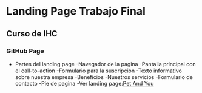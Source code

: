 # Landing Page Trabajo Final
## Curso de IHC
### GitHub Page

- Partes del landing page
	-Navegador de la pagina
	-Pantalla principal con el call-to-action
	-Formulario para la suscripcion 
	-Texto informativo sobre nuestra empresa
	-Beneficios
	-Nuestros servicios
	-Formulario de contacto
	-Pie de pagina
	-Ver landing page:[Pet And You](https://julioantunez7.github.io/landing-petandyou/)
